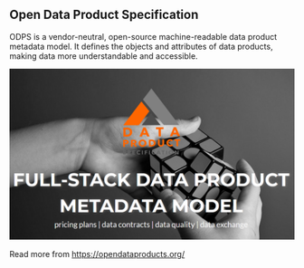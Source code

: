 ## Open Data Product Specification

ODPS is a vendor-neutral, open-source machine-readable data product metadata model. It defines the objects and attributes of data products, making data more understandable and accessible.


![Open Data Product Specification](./images/odps-github.png)

Read more from https://opendataproducts.org/
